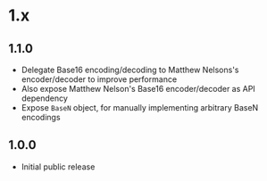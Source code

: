 # 1.x

## 1.1.0

* Delegate Base16 encoding/decoding to Matthew Nelsons's encoder/decoder to improve performance
* Also expose Matthew Nelson's Base16 encoder/decoder as API dependency
* Expose `BaseN` object, for manually implementing arbitrary BaseN encodings

## 1.0.0

* Initial public release